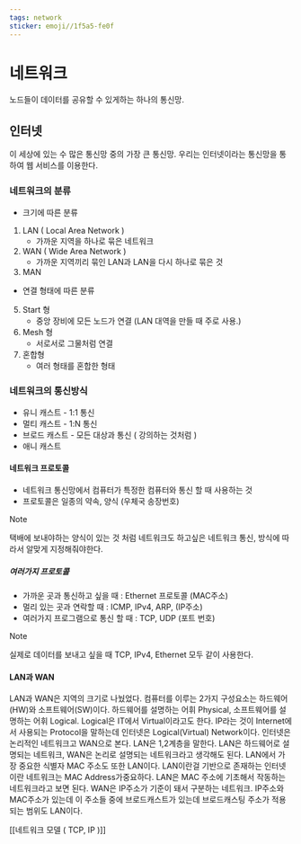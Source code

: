 ```yaml
---
tags: network
sticker: emoji//1f5a5-fe0f
---
```

# 네트워크
노드들이 데이터를 공유할 수 있게하는 하나의 통신망.

## 인터넷
이 세상에 있는 수 많은 통신망 중의 가장 큰 통신망. 우리는 인터넷이라는 통신망을 통하여 웹 서비스를 이용한다.
### 네트워크의 분류
- 크기에 따른 분류
1. LAN ( Local Area Network )
	-  가까운 지역을 하나로 묶은 네트워크 
2. WAN ( Wide Area Network )
	- 가까운 지역끼리 묶인 LAN과 LAN을 다시 하나로 묶은 것
3. MAN

- 연결 형태에 따른 분류
5. Start 형 
	- 중앙 장비에 모든 노드가 연결 (LAN 대역을 만들 때 주로 사용.)
6. Mesh 형 
	- 서로서로 그물처럼 연결
7. 혼합형 
	- 여러 형태를 혼합한 형태

### 네트워크의 통신방식
- 유니 캐스트 - 1:1 통신
- 멀티 캐스트 - 1:N 통신
- 브로드 캐스트 - 모든 대상과 통신 ( 강의하는 것처럼 )
- 애니 캐스트

#### 네트워크 프로토콜
- 네트워크 통신망에서 컴퓨터가 특정한 컴퓨터와 통신 할 때 사용하는 것
- 프로토콜은 일종의 약속, 양식 (우체국 송장번호)

> [!NOTE]
> 택배에 보내야하는 양식이 있는 것 처럼 네트워크도 하고싶은 네트워크 통신, 방식에 따라서 알맞게 지정해줘야한다.
##### 여러가지 프로토콜
- 가까운 곳과 통신하고 싶을 때 : Ethernet 프로토콜 (MAC주소)
- 멀리 있는 곳과 연락할 때 : ICMP, IPv4, ARP, (IP주소)
- 여러가지 프로그램으로 통신 할 때 : TCP, UDP (포트 번호)
> [!NOTE]
> 실제로 데이터를 보내고 싶을 때 TCP, IPv4, Ethernet 모두 같이 사용한다.

#### LAN과 WAN
LAN과 WAN은 지역의 크기로 나눴었다. 
컴퓨터를 이루는 2가지 구성요소는 하드웨어(HW)와 소프트웨어(SW)이다. 하드웨어를 설명하는 어휘 Physical, 소프트웨어를 설명하는 어휘 Logical. Logical은 IT에서 Virtual이라고도 한다. IP라는 것이 Internet에서 사용되는 Protocol을 말하는데 인터넷은 Logical(Virtual) Network이다. 인터넷은 논리적인 네트워크고 WAN으로 본다. LAN은 1,2계층을 말한다. LAN은 하드웨어로 설명되는 네트워크, WAN은 논리로 설명되는 네트워크라고 생각해도 된다. LAN에서 가장 중요한 식별자 MAC 주소도 또한 LAN이다. LAN이란걸 기반으로 존재하는 인터넷이란 네트워크는 MAC Address가중요하다. LAN은 MAC 주소에 기초해서 작동하는 네트워크라고 보면 된다. WAN은 IP주소가 기준이 돼서 구분하는 네트워크.  IP주소와 MAC주소가 있는데 이 주소들 중에 브로드캐스트가 있는데 브로드캐스팅 주소가 적용되는 범위도 LAN이다.

[[네트워크 모델 ( TCP, IP )]]

